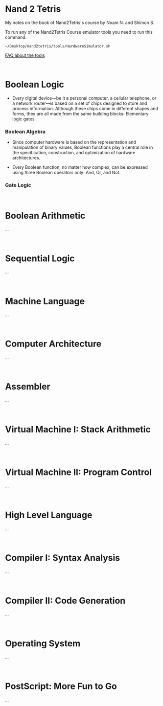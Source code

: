 # Nand 2 Tetris 

My notes on the book of Nand2Tetris's course by Noam N. and Shimon S.

To run any of the Nand2Tetris Course emulator tools you need to run this command:
```
~/Desktop/nand2tetris/tools/HardwareSimulator.sh
```
[FAQ about the tools](https://www.nand2tetris.org/copy-of-nestedcall-1)

<br> 

# Boolean Logic

- Every digital device—be it a personal computer, a cellular telephone, or a network router—is based on a set of chips designed to store and process information. Although these chips come in different shapes and forms, they are all made from the same building blocks: Elementary logic gates

### Boolean Algebra

- Since computer hardware is based on the representation and manipulation of binary values, Boolean functions play a central role in the specification, construction, and optimization of hardware architectures. 

- Every Boolean function, no matter how complex, can be expressed using three Boolean operators only: And, Or, and Not.

### Gate Logic 



<br>

# Boolean Arithmetic

...

<br>

# Sequential Logic

...

<br>

# Machine Language

...

<br>

# Computer Architecture

...

<br>

# Assembler

...

<br>

# Virtual Machine I: Stack Arithmetic

...

<br>

# Virtual Machine II: Program Control

...

<br>

# High Level Language

...

<br>

# Compiler I: Syntax Analysis

...

<br>

# Compiler II: Code Generation

...

<br>

# Operating System

...

<br> 

# PostScript: More Fun to Go

...

